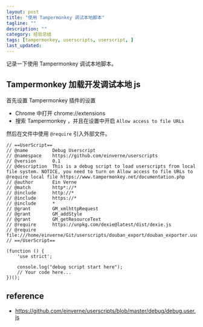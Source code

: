 ```yaml
---
layout: post
title: "使用 Tampermonkey 调试本地脚本"
tagline: ""
description: ""
category: 经验总结
tags: [tampermonkey, userscripts, userscript, ]
last_updated:
---
```


记录一下使用 Tampermonkey 调试本地脚本。


## Tampermonkey 加载开发调试本地 js

首先设置 Tampermonkey 插件的设置

- Chrome 中打开 chrome://extensions
- 搜索 Tampermonkey ，并且在设置中开启 `Allow access to file URLs`

然后在文件中使用 `@require` 引入外部文件。

```
// ==UserScript==
// @name         Debug Userscript
// @namespace    https://github.com/einverne/userscripts
// @version      0.1
// @description  This is a debug script to load userscripts from local file system. NOTICE, you need to turn on Allow access to file URLs to @require local file https://www.tampermonkey.net/documentation.php
// @author       Ein Verne
// @match        http*://*
// @include      http://*
// @include      https://*
// @include      *
// @grant        GM_xmlhttpRequest
// @grant        GM_addStyle
// @grant        GM_getResourceText
// @require      https://unpkg.com/dexie@latest/dist/dexie.js
// @require      file:///home/einverne/Git/userscripts/douban_export/douban_exporter.user.js
// ==/UserScript==

(function () {
    'use strict';

    console.log("debug script start here");
    // Your code here...
})();
```

## reference

- <https://github.com/einverne/userscripts/blob/master/debug/debug.user.js>
